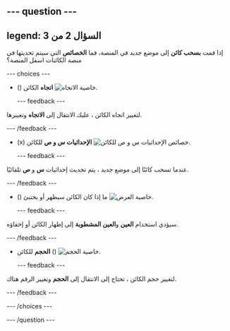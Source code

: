 --- question ---
---
legend: السؤال 2 من 3
---

إذا قمت **بسحب كائن** إلى موضع جديد في المنصة، فما **الخصائص** التي سيتم تحديثها في منصة الكائنات اسفل المنصة؟

--- choices ---

- () **اتجاه** الكائن ![خاصية الاتجاه.](images/direction.png)

  --- feedback ---

لتغيير اتجاه الكائن ، عليك الانتقال إلى **الاتجاه** وتغييرها.

  --- /feedback ---

- (x) **الإحداثيات س و ص** للكائن ![خصائص الإحداثيات س و ص للكائن.](images/coordinates.png)

  --- feedback ---

عندما تسحب كائنًا إلى موضع جديد ، يتم تحديث إحداثيات **س** و **ص** تلقائيًا.

  --- /feedback ---

- () ما إذا كان الكائن سيظهر أو يختبئ  ![خاصية العرض.](images/visibility.png)

  --- feedback ---

سيؤدي استخدام **العين** و**العين المشطوبة** إلى إظهار الكائن أو إخفاؤه.

  --- /feedback ---

- **الحجم** للكائن () ![خاصية الحجم.](images/size.png)

  --- feedback ---

لتغيير حجم الكائن ، تحتاج إلى الانتقال إلى **الحجم** وتغيير الرقم هناك.

  --- /feedback ---

--- /choices ---

--- /question ---
